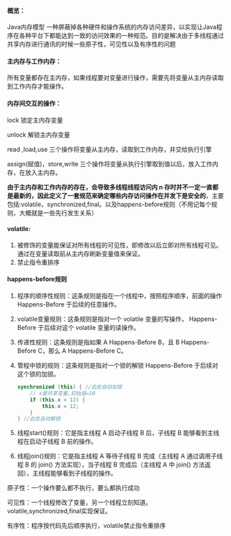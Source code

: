 #### 概览：

Java内存模型 一种屏蔽掉各种硬件和操作系统的内存访问差异，以实现让Java程序在各种平台下都能达到一致的访问效果的一种规范。目的是解决由于多线程通过共享内存进行通讯的时候一些原子性，可见性以及有序性的问题

#### 主内存与工作内存：

所有变量都存在主内存，如果线程要对变量进行操作，需要先将变量从主内存读取到工作内存才能操作。

#### 内存间交互的操作：

lock 锁定主内存变量

unlock 解锁主内存变量

read ,load,use  三个操作将变量从主内存，读取到工作内存，并交给执行引擎

assign(赋值)，store,write  三个操作将变量从执行引擎取到值以后，放入工作内存，在放入主内存。  

**由于主内存和工作内存的存在，会导致多线程线程访问内  n 存时并不一定一直都是最新的，因此定义了一套规范来确定哪些内存访问操作在并发下是安全的**，主要包括:volatile，synchronized,final。以及happens-before规则（不用记每个规则，大概就是一些先行发生关系）

#### volatile:

1. 被修饰的变量能保证对所有线程的可见性，即修改以后立即对所有线程可见。通过在变量读取前从主内存刷新变量值来保证。
2. 禁止指令重排序

#### happens-before规则

1. 程序的顺序性规则：这条规则是指在一个线程中，按照程序顺序，前面的操作 Happens-Before 于后续的任意操作。

2. volatile变量规则：这条规则是指对一个 volatile 变量的写操作， Happens-Before 于后续对这个 volatile 变量的读操作。

3. 传递性规则：这条规则是指如果 A Happens-Before B，且 B Happens-Before C，那么 A Happens-Before C。

4. 管程中锁的规则：这条规则是指对一个锁的解锁 Happens-Before 于后续对这个锁的加锁。

   ```java
   synchronized (this) { //此处自动加锁  
       // x是共享变量,初始值=10  
       if (this.x < 12) { 
           this.x = 12;
       }
   } //此处自动解锁         
   ```

5. 线程start()规则：它是指主线程 A 启动子线程 B 后，子线程 B 能够看到主线程在启动子线程 B 前的操作。

6. 线程join()规则：它是指主线程 A 等待子线程 B 完成（主线程 A 通过调用子线程 B 的 join() 方法实现），当子线程 B 完成后（主线程 A 中 join() 方法返回），主线程能够看到子线程的操作。

原子性：一个操作要么都不执行，要么都执行成功

可见性：一个线程修改了变量，另一个线程立刻知道。volatile,synchronized,final实现保证。

有序性：程序按代码先后顺序执行，volatile禁止指令重排序